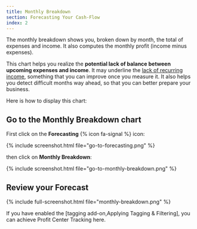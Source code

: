```yaml
---
title: Monthly Breakdown
section: Forecasting Your Cash-Flow
index: 2
---
```


The monthly breakdown shows you, broken down by month, the total of expenses and income. It also computes the monthly profit (income minus expenses).

This chart helps you realize the **potential lack of balance between upcoming expenses and income**. It may underline the [lack of recurring income](https://www.wisecashhq.com/blog/recurring-revenue-matters-visual-explanation), something that you can improve once you measure it. It also helps you detect difficult months way ahead, so that you can better prepare your business.

Here is how to display this chart:

## Go to the Monthly Breakdown chart

First click on the **Forecasting** {% icon fa-signal %} icon:

{% include screenshot.html file="go-to-forecasting.png" %}

then click on **Monthly Breakdown**:

{% include screenshot.html file="go-to-monthly-breakdown.png" %}

## Review your Forecast

{% include full-screenshot.html file="monthly-breakdown.png" %}

If you have enabled the [tagging add-on,Applying Tagging & Filtering], you can achieve Profit Center Tracking here.

